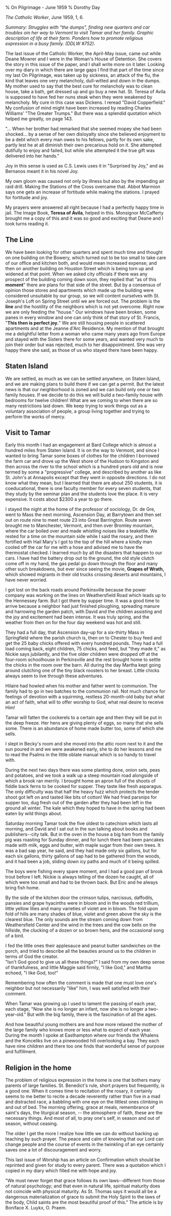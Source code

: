 % On Pilgrimage - June 1959
% Dorothy Day

*The Catholic Worker*, June 1959, 1, 6.

*Summary: Struggles with "the dumps", finding new quarters and car
troubles oin her way to Vermont to visit Tamar and her family. Graphic
description of life at their farm. Ponders how to promote religious
expression in a busy family. (DDLW \#752).*

The last issue of the Catholic Worker, the April-May issue, came out
while Deane Mowrer and I were in the Woman's House of Detention. She
covers the story in this issue of the paper, and I shall write more on
it later. Looking over my diary in which there are large gaps I find
that part of the time since my last On Pilgrimage, was taken up by
sickness, an attack of the flu, the kind that leaves one very
melancholy, dull-witted and down in the dumps. My mother used to say
that the best cure for melancholy was to clean house, take a bath, get
dressed up and go buy a new hat. St. Teresa of Avila is supposed to have
fed her nuns steak when they were weakened by melancholy. My cure in
this case was Dickens. I reread "David Copperfield." My confusion of
mind might have been increased by reading Charles Williams' "The Greater
Trumps." But there was a splendid quotation which helped me greatly, on
page 143.

"… When her brother had remarked that she seemed mopey she had been shocked… by a sense of her own disloyalty since she believed enjoyment to be a debt which every man owes to his fellows, partly for its own sake, partly lest he at all diminish their own precarious hold on it. She attempted dutifully to enjoy and failed, but while she attempted it the true gift was delivered into her hands."

Joy in this sense is used as C.S. Lewis uses it in "Surprised by
Joy," and as Bernanos meant it in his novel Joy.

My own gloom was caused not only by illness but also by the impending
air raid drill. Making the Stations of the Cross overcame that. Abbot
Marmion says one gets an increase of fortitude while making the
stations. I prayed for fortitude and joy.

My prayers were answered all right because I had a perfectly happy time
in jail. The Image Book, **Teresa of Avila**, helped in this. Monsignor
McCafferty brought me a copy of this and it was so good and exciting
that Deane and I took turns reading it.

The Line
--------

We have been looking for other quarters and spent much time and thought
on one building on the Bowery, which turned out to be too small to take
care of our office and kitchen both, and would mean increased expense;
and then on another building on Houston Street which is being torn up
and widened at that point. When we asked city officials if there was any
prospect of the building coming down soon, they replied that "as of this
**moment**" there are plans for that side of the street. But by a
consensus of opinion those stores and apartments which made up the
building were considered unsuitable by our group, so we will content
ourselves with St. Joseph's Loft on Spring Street until we are forced
out. The problem is the **line** and the hostility of the neighbors
which is not yet overcome. Right now we are only feeding the "house."
Our windows have been broken, some panes in every window and one can
only think of that story of St. Francis, "**This then is perfect joy.**"
We are still housing people in scattered apartments and at the Jeanne
d'Arc Residence. My mention of that brought me a delightful letter from
a woman who came many years ago from Europe and stayed with the Sisters
there for some years, and wanted very much to join their order but was
rejected, much to her disappointment. She was very happy there she said,
as those of us who stayed there have been happy.

Staten Island
-------------

We are settled, as much as we can be settled anywhere, on Staten Island,
and we are making plans to build there if we can get a permit. But the
latest news is that our neighborhood is zoned and we can build only one
or two family houses. If we decide to do this we will build a two-family
house with bedrooms for twelve children! What are we coming to when
there are so many restrictions laid down. We keep trying to work things
out as a voluntary association of people, a group living together and
trying to perform the works of mercy.

Visit to Tamar
--------------

Early this month I had an engagement at Bard College which is almost a
hundred miles from Staten Island. It is on the way to Vermont, and since
I wanted to bring Tamar some boxes of clothes for the children I
borrowed the farm car and drove up the West shore of the Hudson to
Kingston and then across the river to the school which is a hundred
years old and is now termed by some a "progressive" college, and
described by another as like St. John's at Annapolis except that they
went in opposite directions. I do not know what they mean, but I learned
that there are about 250 students, it is coeducational, there is one
faculty member for every seven students, that they study by the seminar
plan and the students love the place. It is very expensive. It costs
about \$2300 a year to go there.

I stayed the night at the home of the professor of sociology, Dr. de
Gre, went to Mass the next morning, Ascension Day, at Barrytown and then
set out on route nine to meet route 23 into Great Barrington. Route
seven brought me to Manchester, Vermont, and then over Bromley mountain,
where the car boiled over and made whistling noises like a teakettle. We
rested for a time on the mountain side while I said the rosary, and then
fortified with Hail Mary's I got to the top of the hill where a kindly
man cooled off the car for me with a hose and advised me to have the
thermostat checked. I learned much by all the disasters that happen to
our cars. I have had the battery drop out to the ground, the old style
clutch come off in my hand, the gas pedal go down through the floor and
many other such breakdowns, but ever since seeing the movie, **Grapes of
Wrath,** which showed migrants in their old trucks crossing deserts and
mountains, I have never worried.

I got lost on the back roads around Perkinsville because the power
company was working on the lines on Weathersfield Road which leads up to
the Hennessey farm. But I got there by supper time. It was a good time
to arrive because a neighbor had just finished ploughing, spreading
manure and harrowing the garden patch, with David and the children
assisting and the joy and excitement had been intense. It was truly
spring, and the weather from then on for the four day weekend was hot
and still.

They had a full day, that Ascension day–up for a six-thirty Mass in
Springfield where the parish church is, then on to Chester to buy feed
and get the 25 baby chicks offered with every hundred pounds. They had a
full load coming back, eight children, 75 chicks, and feed, but "they
made it," as Nickie says jubilantly, and the five older children were
dropped off at the four-room schoolhouse in Perkinsville and the rest
brought home to settle the chicks in the room over the barn. All during
the day Martha kept going around clutching one of the tiny black
roosters to her breast. Little chicks always seem to live through these
adventures.

Hilaire had howled when his mother and father went to communion. The
family had to go in two batches to the communion rail. Not much chance
for feelings of devotion with a squirming, restless 20-month-old baby
but what an act of faith, what will to offer worship to God, what real
desire to receive Him!

Tamar will fatten the cockerels to a certain age and then they will be
put in the deep freeze. Her hens are giving plenty of eggs, so many that
she sells some. There is an abundance of home made butter too, some of
which she sells.

I slept in Becky's room and she moved into the attic room next to it and
the sun poured in and we were awakened early, she to do her lessons and
me to read the Psalms in the little oblate manual which is so handy to
travel with.

During the next two days there was some planting done, onion sets, peas
and potatoes, and we took a walk up a steep mountain road alongside of
which a brook ran merrily. I brought home an apron full of the shoots of
fiddle back ferns to be cooked for supper. They taste like fresh
asparagus. The only difficulty was that half the heavy fuzz which
protects the tender shoot got left on and tasted like bits of cotton! We
had fried parsnips for supper too, dug fresh out of the garden after
they had been left in the ground all winter. The kale which they hoped
to have in the spring had been eaten by wild things about.

Saturday morning Tamar took the five oldest to catechism which lasts all
morning, and David and I sat out in the sun talking about books and
publishers--city talk. But in the oven in the house a big ham from the
family pig was roasting for Sunday dinner, and for lunch there had been
pancakes made with milk, eggs and butter, with maple sugar from their
own trees. It was a bad sap year, he said, and they had made only six
gallons, but for each six gallons, thirty gallons of sap had to be
gathered from the woods, and it had been a job, sliding down icy paths
and much of it being spilled.

The boys were fishing every spare moment, and I had a good pan of brook
trout before I left. Nickie is always telling of the dozen he caught,
all of which were too small and had to be thrown back. But Eric and he
always bring fish home.

By the side of the kitchen door the crimson tulips, narcissus,
daffodils, pansies and grape hyacinths were in bloom and in the woods
red trillium, little yellow lilies and many varieties of violet are in
bloom. The fold upon fold of hills are many shades of blue, violet and
green above the sky is the clearest blue. The only sounds are the stream
coming down from Weathersfield Center and the wind in the trees and the
cow bells on the hillside, the clucking of a dozen or so brown hens, and
the occasional song of a bird.

I fed the little ones their applesauce and peanut butter sandwiches on
the porch, and tried to describe all the beauties around us to the
children in terms of God the creator. \
"Isn't God good to give us all these things?" I said from my own deep
sense of thankfulness, and little Maggie said firmly, "I like God," and
Martha echoed, "I like God, too!"

Remembering how often the comment is made that one must love one's
neighbor but not necessarily "like" him, I was well satisfied with their
comment.

When Tamar was growing up I used to lament the passing of each year,
each stage, "Now she is no longer an infant, now she is no longer a
two-year-old." But with the big family, there is the fascination of all
the ages.

And how beautiful young mothers are and how more relaxed the mother of
the large family who knows more or less what to expect of each year.
During the month I spoke at Easthampton where our friends the Whalens
and the Konceliks live on a pinewooded hill overlooking a bay. They each
have nine children and there too one finds that wonderful sense of
purpose and fulfillment.

Religion in the home
--------------------

The problem of religious expression in the home is one that bothers many
parents of large families. St. Benedict's rule, short prayers but
frequently, is a good one. When it comes time to recitation of the
rosary, it certainly seems to me better to recite a decade reverently
rather than five in a mad and distracted race, a babbling with one eye
on the littlest ones climbing in and out of bed. The morning offering,
grace at meals, remembrance of saint's days, the liturgical season, --
the atmosphere of faith, these are the necessary things. And most of
all, to pray one's self, in season and out of season, without ceasing.

The older I get the more I realize how little we can do without backing
up teaching by such prayer. The peace and calm of knowing that our Lord
can change people and the course of events in the twinkling of an eye
certainly saves one a lot of discouragement and worry.

This last issue of *Worship* has an article on Confirmation which should
be reprinted and given for study to every parent. There was a quotation
which I copied in my diary which filled me with hope and joy.

"We must never forget that grace follows its own laws--different from those of natural psychology; and that even in natural life, spiritual maturity does not coincide with physical maturity. As St. Thomas says it would all be a dangerous materialization of grace to submit the Holy Spirit to the laws of the body, Child saints are the most beautiful proof of this." The article is by Boniface X. Luykx, O. Praem.

